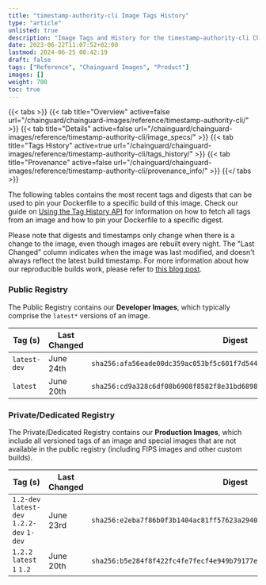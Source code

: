 ```yaml
---
title: "timestamp-authority-cli Image Tags History"
type: "article"
unlisted: true
description: "Image Tags and History for the timestamp-authority-cli Chainguard Image"
date: 2023-06-22T11:07:52+02:00
lastmod: 2024-06-25 00:42:19
draft: false
tags: ["Reference", "Chainguard Images", "Product"]
images: []
weight: 700
toc: true
---
```


{{< tabs >}}
{{< tab title="Overview" active=false url="/chainguard/chainguard-images/reference/timestamp-authority-cli/" >}}
{{< tab title="Details" active=false url="/chainguard/chainguard-images/reference/timestamp-authority-cli/image_specs/" >}}
{{< tab title="Tags History" active=true url="/chainguard/chainguard-images/reference/timestamp-authority-cli/tags_history/" >}}
{{< tab title="Provenance" active=false url="/chainguard/chainguard-images/reference/timestamp-authority-cli/provenance_info/" >}}
{{</ tabs >}}

The following tables contains the most recent tags and digests that can be used to pin your Dockerfile to a specific build of this image. Check our guide on [Using the Tag History API](/chainguard/chainguard-images/using-the-tag-history-api/) for information on how to fetch all tags from an image and how to pin your Dockerfile to a specific digest.

Please note that digests and timestamps only change when there is a change to the image, even though images are rebuilt every night. The "Last Changed" column indicates when the image was last modified, and doesn't always reflect the latest build timestamp. For more information about how our reproducible builds work, please refer to [this blog post](https://www.chainguard.dev/unchained/reproducing-chainguards-reproducible-image-builds).

### Public Registry
The Public Registry contains our **Developer Images**, which typically comprise the `latest*` versions of an image.

| Tag (s)       | Last Changed | Digest                                                                    |
|---------------|--------------|---------------------------------------------------------------------------|
|  `latest-dev` | June 24th    | `sha256:afa56eade00dc359ac053bf5c601f7d544d727647e7c2011770852e5aeaf953c` |
|  `latest`     | June 20th    | `sha256:cd9a328c6df08b6908f8582f8e31bd68982def2c8f542e079c8787d98ef9af24` |


### Private/Dedicated Registry
The Private/Dedicated Registry contains our **Production Images**, which include all versioned tags of an image and special images that are not available in the public registry (including FIPS images and other custom builds).

| Tag (s)                                     | Last Changed | Digest                                                                    |
|---------------------------------------------|--------------|---------------------------------------------------------------------------|
|  `1.2-dev` `latest-dev` `1.2.2-dev` `1-dev` | June 23rd    | `sha256:e2eba7f86b0f3b1404ac81ff57623a29408d0b7f989854cf3d80c04be7453e80` |
|  `1.2.2` `latest` `1` `1.2`                 | June 20th    | `sha256:b5e284f8f422fc4fe7fecf4e949b79177e794c6d1a58ff14192640934923fd4f` |


